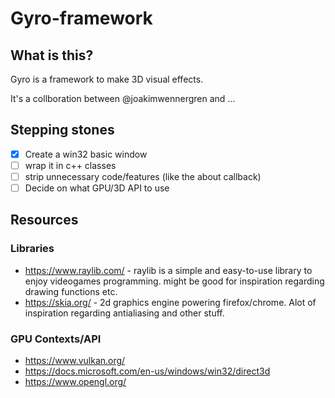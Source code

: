 # Gyro-framework

## What is this?

Gyro is a framework to make 3D visual effects.

It's a collboration between @joakimwennergren and ...

## Stepping stones
* [X] Create a win32 basic window
* [ ] wrap it in c++ classes
* [ ] strip unnecessary code/features (like the about callback)
* [ ] Decide on what GPU/3D API to use

## Resources

### Libraries
* https://www.raylib.com/ - raylib is a simple and easy-to-use library to enjoy videogames programming. 
might be good for inspiration regarding drawing functions etc.
* https://skia.org/ - 2d graphics engine powering firefox/chrome. Alot of inspiration regarding antialiasing and other stuff.

### GPU Contexts/API
* https://www.vulkan.org/
* https://docs.microsoft.com/en-us/windows/win32/direct3d
* https://www.opengl.org/
